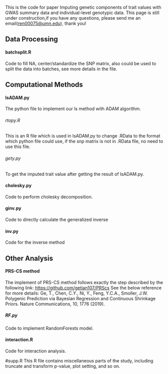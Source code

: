 This is the code for paper Imputing genetic components of trait values with GWAS summary data and individual-level genotypic data.
This page is still under construction,if you have any questions, please send me an email(ren00075@umn.edu), thank you!


## Data Processing


#### batchsplit.R
Code to fill NA, center/standardize the SNP matrix, also could be used to split the data into batches, see more details in the file.




## Computational Methods
#### lsADAM.py
The python file to implement our ls method with ADAM algorithm.

###### rtopy.R
This is an R file which is used in lsADAM.py to change .RData to the format which python file could use, if the snp matrix is not in .RData file, no need to use this file.

###### gety.py
To get the imputed trait value after getting the result of lsADAM.py.

#### cholesky.py
Code to perform cholesky decomposition.

#### ginv.py
Code to directly calculate the generalized inverse 

#### inv.py
Code for the inverse method


## Other Analysis
#### PRS-CS method
The implement of PRS-CS method follows exactly the step described by the following link: https://github.com/getian107/PRScs
See the below reference for more details: Ge, T., Chen, C.Y., Ni, Y., Feng, Y.C.A., Smoller, J.W. Polygenic Prediction via Bayesian Regression and Continuous Shrinkage Priors.
Nature Communications, 10, 1776 (2019). 

##### RF.py
Code to implement RandomForests model.

#### interaction.R
Code for interaction analysis.



#supp.R
This R file contains miscellaneous parts of the study, including truncate and transform p-value, plot setting, and so on. 
